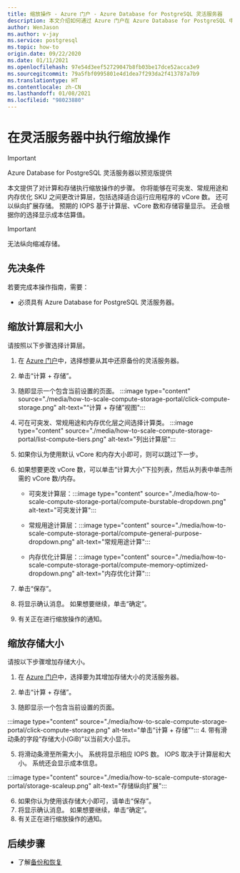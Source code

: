 ```yaml
---
title: 缩放操作 - Azure 门户 - Azure Database for PostgreSQL 灵活服务器
description: 本文介绍如何通过 Azure 门户在 Azure Database for PostgreSQL 中执行缩放操作。
author: WenJason
ms.author: v-jay
ms.service: postgresql
ms.topic: how-to
origin.date: 09/22/2020
ms.date: 01/11/2021
ms.openlocfilehash: 97e54d3eef52729047b8fb03be17dce52acca3e9
ms.sourcegitcommit: 79a5fbf0995801e4d1dea7f293da2f413787a7b9
ms.translationtype: HT
ms.contentlocale: zh-CN
ms.lasthandoff: 01/08/2021
ms.locfileid: "98023880"
---
```

# <a name="scale-operations-in-flexible-server"></a>在灵活服务器中执行缩放操作

> [!IMPORTANT]
> Azure Database for PostgreSQL 灵活服务器以预览版提供

本文提供了对计算和存储执行缩放操作的步骤。 你将能够在可突发、常规用途和内存优化 SKU 之间更改计算层，包括选择适合运行应用程序的 vCore 数。 还可以纵向扩展存储。 预期的 IOPS 基于计算层、vCore 数和存储容量显示。 还会根据你的选择显示成本估算值。

> [!IMPORTANT]
> 无法纵向缩减存储。

## <a name="pre-requisites"></a>先决条件

若要完成本操作指南，需要：

-   必须具有 Azure Database for PostgreSQL 灵活服务器。

## <a name="scaling-the-compute-tier-and-size"></a>缩放计算层和大小

请按照以下步骤选择计算层。
 
1.  在 [Azure 门户](https://portal.azure.cn/)中，选择想要从其中还原备份的灵活服务器。

2.  单击“计算 + 存储”。

3.  随即显示一个包含当前设置的页面。
 :::image type="content" source="./media/how-to-scale-compute-storage-portal/click-compute-storage.png" alt-text="“计算 + 存储”视图":::

4.  可在可突发、常规用途和内存优化层之间选择计算类。
   :::image type="content" source="./media/how-to-scale-compute-storage-portal/list-compute-tiers.png" alt-text="列出计算层":::


5.  如果你认为使用默认 vCore 和内存大小即可，则可以跳过下一步。

6.  如果想要更改 vCore 数，可以单击“计算大小”下拉列表，然后从列表中单击所需的 vCore 数/内存。
    
    - 可突发计算层：:::image type="content" source="./media/how-to-scale-compute-storage-portal/compute-burstable-dropdown.png" alt-text="可突发计算":::

    - 常规用途计算层：:::image type="content" source="./media/how-to-scale-compute-storage-portal/compute-general-purpose-dropdown.png" alt-text="常规用途计算":::

    - 内存优化计算层：:::image type="content" source="./media/how-to-scale-compute-storage-portal/compute-memory-optimized-dropdown.png" alt-text="内存优化计算":::

7.  单击“保存”。 
8.  将显示确认消息。 如果想要继续，单击“确定”。 
9.  有关正在进行缩放操作的通知。


## <a name="scaling-storage-size"></a>缩放存储大小

请按以下步骤增加存储大小。

1.  在 [Azure 门户](https://portal.azure.cn/)中，选择要为其增加存储大小的灵活服务器。
2.  单击“计算 + 存储”。

3.  随即显示一个包含当前设置的页面。
   
:::image type="content" source="./media/how-to-scale-compute-storage-portal/click-compute-storage.png" alt-text="单击“计算 + 存储”":::
4.  带有滑动条的字段“存储大小(GiB)”以当前大小显示。

5.  将滑动条滑至所需大小。 系统将显示相应 IOPS 数。 IOPS 取决于计算层和大小。 系统还会显示成本信息。 

 :::image type="content" source="./media/how-to-scale-compute-storage-portal/storage-scaleup.png" alt-text="存储纵向扩展":::

6.  如果你认为使用该存储大小即可，请单击“保存”。 
7.  将显示确认消息。 如果想要继续，单击“确定”。 
8.  有关正在进行缩放操作的通知。

## <a name="next-steps"></a>后续步骤

-   了解[备份和恢复](./concepts-backup-restore.md)
